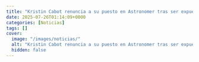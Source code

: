 ```yaml
---
title: "Kristin Cabot renuncia a su puesto en Astronomer tras ser expuesta en concierto de Coldplay con Andy Byron"
date: 2025-07-26T01:14:09+0000
categories: [Noticias]
tags: []
cover:
  image: "/images/noticias/"
  alt: "Kristin Cabot renuncia a su puesto en Astronomer tras ser expuesta en concierto de Coldplay con Andy Byron"
  hidden: false
---
```



